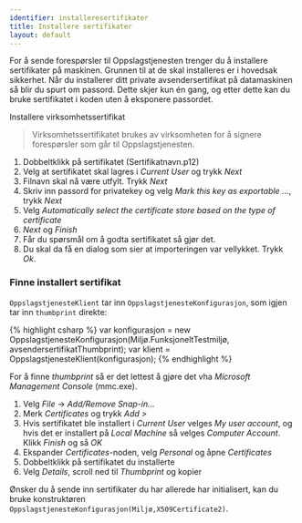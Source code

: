 ```yaml
---
identifier: installeresertifikater
title: Installere sertifikater
layout: default
---
```


For å sende forespørsler til Oppslagstjenesten trenger du å installere sertifikater på maskinen. Grunnen til at de skal installeres er i hovedsak sikkerhet. Når du installerer ditt private avsendersertifikat på datamaskinen så blir du spurt om passord. Dette skjer kun én gang, og etter dette kan du bruke sertifikatet i koden uten å eksponere passordet. 

Installere virksomhetssertifikat

> Virksomhetssertifikatet brukes av virksomheten for å signere forespørsler som går til Oppslagstjenesten.

1.  Dobbeltklikk på sertifikatet (Sertifikatnavn.p12)
1.  Velg at sertifikatet skal lagres i _Current User_ og trykk _Next_
1.  Filnavn skal nå være utfylt. Trykk _Next_
1.  Skriv inn passord for privatekey og velg _Mark this key as exportable ..._, trykk _Next_
1.  Velg _Automatically select the certificate store based on the type of certificate_
1.  _Next_ og _Finish_
1.  Får du spørsmål om å godta sertifikatet så gjør det.
1.  Du skal da få en dialog som sier at importeringen var vellykket. Trykk _Ok_.

### Finne installert sertifikat</h3>

`OppslagstjenesteKlient` tar inn `OppslagstjenesteKonfigurasjon`, som igjen tar inn `thumbprint` direkte:

{% highlight csharp %}
var konfigurasjon = new OppslagstjenesteKonfigurasjon(Miljø.FunksjoneltTestmiljø, avsendersertifikatThumbprint);
var klient = OppslagstjenesteKlient(konfigurasjon);
{% endhighlight %}

For å finne _thumbprint_ så er det lettest å gjøre det vha _Microsoft Management Console_ (mmc.exe).

1. Velg _File_ -> _Add/Remove Snap-in..._ 
1. Merk _Certificates_ og trykk _Add >_
1. Hvis sertifikatet ble installert i _Current User_ velges _My user account_, og hvis det er installert på _Local Machine_ så velges _Computer Account_. Klikk _Finish_ og så _OK_
1. Ekspander _Certificates_-noden, velg _Personal_ og åpne _Certificates_
1. Dobbeltklikk på sertifikatet du installerte
1. Velg _Details_, scroll ned til _Thumbprint_ og kopier

Ønsker du å sende inn sertifikater du har allerede har initialisert, kan du bruke konstruktøren `OppslagstjenesteKonfigurasjon(Miljø,X509Certificate2)`.